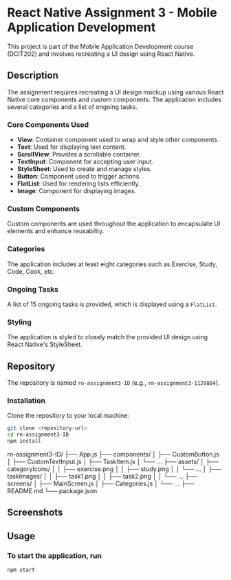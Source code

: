 # React Native Assignment 3 - Mobile Application Development

This project is part of the Mobile Application Development course (DCIT202) and involves recreating a UI design using React Native.

## Description

The assignment requires recreating a UI design mockup using various React Native core components and custom components. The application includes several categories and a list of ongoing tasks.

### Core Components Used

- **View**: Container component used to wrap and style other components.
- **Text**: Used for displaying text content.
- **ScrollView**: Provides a scrollable container.
- **TextInput**: Component for accepting user input.
- **StyleSheet**: Used to create and manage styles.
- **Button**: Component used to trigger actions.
- **FlatList**: Used for rendering lists efficiently.
- **Image**: Component for displaying images.

### Custom Components

Custom components are used throughout the application to encapsulate UI elements and enhance reusability.

### Categories

The application includes at least eight categories such as Exercise, Study, Code, Cook, etc.

### Ongoing Tasks

A list of 15 ongoing tasks is provided, which is displayed using a `FlatList`.

### Styling

The application is styled to closely match the provided UI design using React Native's StyleSheet.

## Repository

The repository is named `rn-assignment3-ID` (e.g., `rn-assignment3-1129884`).

### Installation

Clone the repository to your local machine:

```bash
git clone <repository-url>
cd rn-assignment3-ID
npm install

```
rn-assignment3-ID/
├── App.js
├── components/
│   ├── CustomButton.js
│   ├── CustomTextInput.js
│   ├── TaskItem.js
│   └── ...
├── assets/
│   ├── categoryIcons/
│   │   ├── exercise.png
│   │   ├── study.png
│   │   └── ...
│   ├── taskImages/
│   │   ├── task1.png
│   │   ├── task2.png
│   │   └── ...
├── screens/
│   ├── MainScreen.js
│   ├── Categories.js
│   └── ...
├── README.md
└── package.json

## Screenshots

## Usage

### To start the application, run

```bash
npm start

```